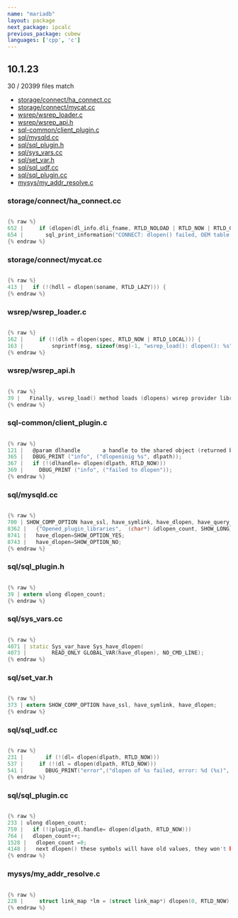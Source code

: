 ```yaml
---
name: "mariadb"
layout: package
next_package: ipcalc
previous_package: cubew
languages: ['cpp', 'c']
---
```

## 10.1.23
30 / 20399 files match

 - [storage/connect/ha_connect.cc](#storageconnectha_connectcc)
 - [storage/connect/mycat.cc](#storageconnectmycatcc)
 - [wsrep/wsrep_loader.c](#wsrepwsrep_loaderc)
 - [wsrep/wsrep_api.h](#wsrepwsrep_apih)
 - [sql-common/client_plugin.c](#sql-commonclient_pluginc)
 - [sql/mysqld.cc](#sqlmysqldcc)
 - [sql/sql_plugin.h](#sqlsql_pluginh)
 - [sql/sys_vars.cc](#sqlsys_varscc)
 - [sql/set_var.h](#sqlset_varh)
 - [sql/sql_udf.cc](#sqlsql_udfcc)
 - [sql/sql_plugin.cc](#sqlsql_plugincc)
 - [mysys/my_addr_resolve.c](#mysysmy_addr_resolvec)

### storage/connect/ha_connect.cc

```cpp

{% raw %}
652 |     if (dlopen(dl_info.dli_fname, RTLD_NOLOAD | RTLD_NOW | RTLD_GLOBAL) == 0)
654 |       sql_print_information("CONNECT: dlopen() failed, OEM table type is not supported");
{% endraw %}

```
### storage/connect/mycat.cc

```cpp

{% raw %}
413 |   if (!(hdll = dlopen(soname, RTLD_LAZY))) {
{% endraw %}

```
### wsrep/wsrep_loader.c

```c

{% raw %}
162 |     if (!(dlh = dlopen(spec, RTLD_NOW | RTLD_LOCAL))) {
163 |         snprintf(msg, sizeof(msg)-1, "wsrep_load(): dlopen(): %s", dlerror());
{% endraw %}

```
### wsrep/wsrep_api.h

```c

{% raw %}
39 |   Finally, wsrep_load() method loads (dlopens) wsrep provider library. It is
{% endraw %}

```
### sql-common/client_plugin.c

```c

{% raw %}
121 |   @param dlhandle       a handle to the shared object (returned by dlopen)
365 |   DBUG_PRINT ("info", ("dlopeninig %s", dlpath));
367 |   if (!(dlhandle= dlopen(dlpath, RTLD_NOW)))
369 |     DBUG_PRINT ("info", ("failed to dlopen"));
{% endraw %}

```
### sql/mysqld.cc

```cpp

{% raw %}
700 | SHOW_COMP_OPTION have_ssl, have_symlink, have_dlopen, have_query_cache;
8362 |   {"Opened_plugin_libraries",  (char*) &dlopen_count, SHOW_LONG},
8741 |   have_dlopen=SHOW_OPTION_YES;
8743 |   have_dlopen=SHOW_OPTION_NO;
{% endraw %}

```
### sql/sql_plugin.h

```c

{% raw %}
39 | extern ulong dlopen_count;
{% endraw %}

```
### sql/sys_vars.cc

```cpp

{% raw %}
4071 | static Sys_var_have Sys_have_dlopen(
4073 |        READ_ONLY GLOBAL_VAR(have_dlopen), NO_CMD_LINE);
{% endraw %}

```
### sql/set_var.h

```c

{% raw %}
373 | extern SHOW_COMP_OPTION have_ssl, have_symlink, have_dlopen;
{% endraw %}

```
### sql/sql_udf.cc

```cpp

{% raw %}
231 |       if (!(dl= dlopen(dlpath, RTLD_NOW)))
537 |     if (!(dl = dlopen(dlpath, RTLD_NOW)))
541 |       DBUG_PRINT("error",("dlopen of %s failed, error: %d (%s)",
{% endraw %}

```
### sql/sql_plugin.cc

```cpp

{% raw %}
233 | ulong dlopen_count;
759 |   if (!(plugin_dl.handle= dlopen(dlpath, RTLD_NOW)))
764 |   dlopen_count++;
1528 |   dlopen_count =0;
4148 |   next dlopen() these symbols will have old values, they won't be
{% endraw %}

```
### mysys/my_addr_resolve.c

```c

{% raw %}
228 |     struct link_map *lm = (struct link_map*) dlopen(0, RTLD_NOW);
{% endraw %}

```